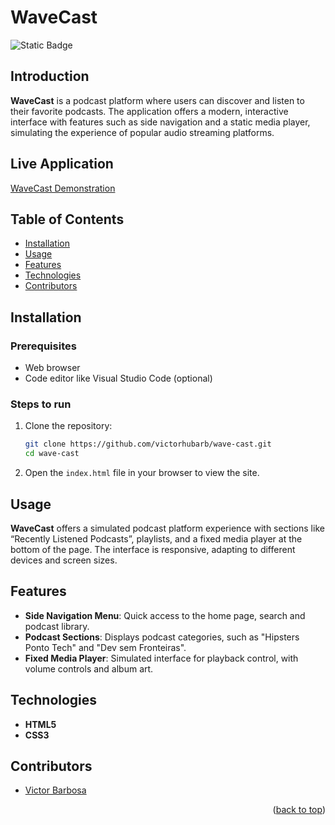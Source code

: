 # WaveCast <a name="readme-top"></a>
![Static Badge](https://img.shields.io/badge/status-completed-green?style=for-the-badge)

## Introduction
**WaveCast** is a podcast platform where users can discover and listen to their favorite podcasts. The application offers a modern, interactive interface with features such as side navigation and a static media player, simulating the experience of popular audio streaming platforms.

## Live Application
[WaveCast Demonstration](https://wave-cast-wheat.vercel.app)

## Table of Contents
- [Installation](#installation)
- [Usage](#usage)
- [Features](#features)
- [Technologies](#technologies)
- [Contributors](#contributors)

## Installation

### Prerequisites
- Web browser
- Code editor like Visual Studio Code (optional)

### Steps to run
1. Clone the repository:
   ```bash
   git clone https://github.com/victorhubarb/wave-cast.git
   cd wave-cast
   ```
2. Open the `index.html` file in your browser to view the site.

## Usage
**WaveCast** offers a simulated podcast platform experience with sections like “Recently Listened Podcasts”, playlists, and a fixed media player at the bottom of the page. The interface is responsive, adapting to different devices and screen sizes.

## Features
- **Side Navigation Menu**: Quick access to the home page, search and podcast library.
- **Podcast Sections**: Displays podcast categories, such as "Hipsters Ponto Tech" and "Dev sem Fronteiras".
- **Fixed Media Player**: Simulated interface for playback control, with volume controls and album art.

## Technologies
- **HTML5**
- **CSS3**

## Contributors
- [Victor Barbosa](https://github.com/victorhubarb)
<p align="right">(<a href="#readme-top">back to top</a>)</p>
